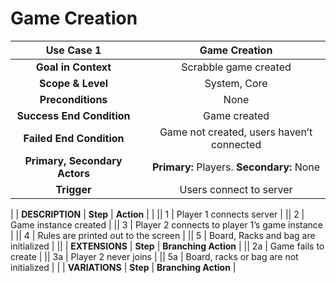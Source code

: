 # Game Creation

| __Use Case 1__ || Game Creation |
|:-----------------------------:|:-:|:-----------------------------------------:|
| __Goal in Context__          || Scrabble game created |
| __Scope & Level__             || System, Core |
| __Preconditions__             || None |
| __Success End Condition__     || Game created |
| __Failed End Condition__      || Game not created, users haven’t connected |
| __Primary, Secondary Actors__ || __Primary:__ Players. __Secondary:__ None |
| __Trigger__                   || Users connect to server
|
| __DESCRIPTION__               | __Step__ | __Action__ |
|
|| 1 | Player 1 connects server |
|| 2 | Game instance created |
|| 3 | Player 2 connects to player 1’s game instance |
|| 4 | Rules are printed out to the screen |
|| 5 | Board, Racks and bag are initialized |
||
| __EXTENSIONS__  | __Step__ | __Branching Action__  |
|| 2a | Game fails to create |
|| 3a | Player 2 never joins |
|| 5a | Board, racks or bag are not initialized |
|
| __VARIATIONS__ | __Step__ | __Branching Action__ |
